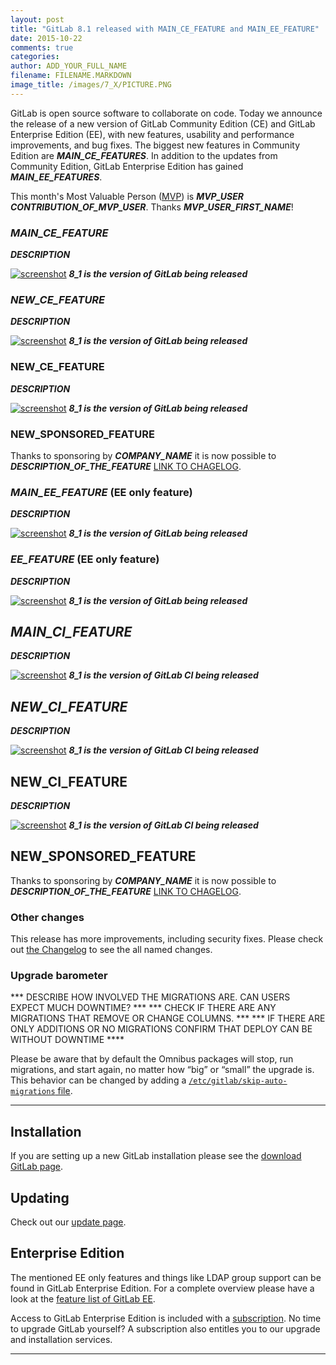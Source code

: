 ```yaml
---
layout: post
title: "GitLab 8.1 released with MAIN_CE_FEATURE and MAIN_EE_FEATURE"
date: 2015-10-22
comments: true
categories:
author: ADD_YOUR_FULL_NAME
filename: FILENAME.MARKDOWN
image_title: /images/7_X/PICTURE.PNG
---
```


GitLab is open source software to collaborate on code.
Today we announce the release of a new version of GitLab Community Edition (CE) and GitLab Enterprise Edition (EE), with new features, usability and performance improvements, and bug fixes.
The biggest new features in Community Edition are ***MAIN_CE_FEATURES***.
In addition to the updates from Community Edition, GitLab Enterprise Edition has gained ***MAIN_EE_FEATURES***.

This month's Most Valuable Person ([MVP](https://about.gitlab.com/mvp/)) is ***MVP_USER*** ***CONTRIBUTION_OF_MVP_USER***.
Thanks ***MVP_USER_FIRST_NAME***!

<!--more-->

### ***MAIN_CE_FEATURE***

***DESCRIPTION***

[![screenshot](/images/8_1/feature.png)](/images/8_1/feature.png) ***8_1 is the version of GitLab being released***


### ***NEW_CE_FEATURE***

***DESCRIPTION***

[![screenshot](/images/8_1/feature.png)](/images/8_1/feature.png) ***8_1 is the version of GitLab being released***


### NEW_CE_FEATURE

***DESCRIPTION***

[![screenshot](/images/8_1/feature.png)](/images/8_1/feature.png) ***8_1 is the version of GitLab being released***

### NEW_SPONSORED_FEATURE

Thanks to sponsoring by ***COMPANY_NAME*** it is now possible to ***DESCRIPTION_OF_THE_FEATURE*** [LINK TO CHAGELOG](https://gitlab.com/gitlab-org/gitlab-ce/blob/8-1-stable/CHANGELOG#L18).

### ***MAIN_EE_FEATURE*** (EE only feature)

***DESCRIPTION***

[![screenshot](/images/8_1/feature.png)](/images/8_1/feature.png) ***8_1 is the version of GitLab being released***

### ***EE_FEATURE*** (EE only feature)

***DESCRIPTION***

[![screenshot](/images/8_1/feature.png)](/images/8_1/feature.png) ***8_1 is the version of GitLab being released***


## ***MAIN_CI_FEATURE***

***DESCRIPTION***

[![screenshot](/images/8_1/feature.png)](/images/8_1/feature.png) ***8_1 is the version of GitLab CI being released***


## ***NEW_CI_FEATURE***

***DESCRIPTION***

[![screenshot](/images/8_1/feature.png)](/images/8_1/feature.png) ***8_1 is the version of GitLab CI being released***


## NEW_CI_FEATURE

***DESCRIPTION***

[![screenshot](/images/8_1/feature.png)](/images/8_1/feature.png) ***8_1 is the version of GitLab CI being released***

## NEW_SPONSORED_FEATURE

Thanks to sponsoring by ***COMPANY_NAME*** it is now possible to ***DESCRIPTION_OF_THE_FEATURE*** [LINK TO CHAGELOG](https://gitlab.com/gitlab-org/gitlab-ce/blob/8-1-stable/CHANGELOG#L18).

### Other changes

This release has more improvements, including security fixes. Please check out [the Changelog](https://gitlab.com/gitlab-org/gitlab-ce/blob/master/CHANGELOG) to see the all named changes.


### Upgrade barometer


*** DESCRIBE HOW INVOLVED THE MIGRATIONS ARE. CAN USERS EXPECT MUCH DOWNTIME? ***
*** CHECK IF THERE ARE ANY MIGRATIONS THAT REMOVE OR CHANGE COLUMNS. ***
*** IF THERE ARE ONLY ADDITIONS OR NO MIGRATIONS CONFIRM THAT DEPLOY CAN BE WITHOUT DOWNTIME ****

Please be aware that by default the Omnibus packages will stop, run migrations,
and start again, no matter how “big” or “small” the upgrade is. This behavior
can be changed by adding a [`/etc/gitlab/skip-auto-migrations`
file](http://doc.gitlab.com/omnibus/update/README.html).

- - -

## Installation

If you are setting up a new GitLab installation please see the
[download GitLab page](https://about.gitlab.com/installation/).

## Updating

Check out our [update page](https://about.gitlab.com/update/).

## Enterprise Edition

The mentioned EE only features and things like LDAP group support can be found in GitLab Enterprise Edition.
For a complete overview please have a look at the [feature list of GitLab EE](http://www.gitlab.com/gitlab-ee/).

Access to GitLab Enterprise Edition is included with a [subscription](http://www.gitlab.com/pricing/).
No time to upgrade GitLab yourself?
A subscription also entitles you to our upgrade and installation services.

- - -
